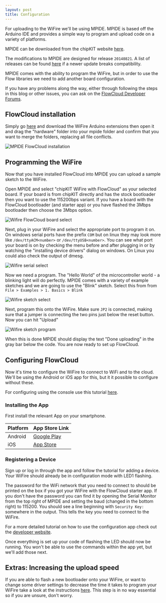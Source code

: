 ```yaml
---
layout: post
title: Configuration
---
```


For uploading to the WiFire we'll be using MPIDE. MPIDE is based off the Arduino IDE and provides a simple way to program and upload code on a variety of platforms.

MPIDE can be downloaded from the chipKIT website [here](http://chipkit.net/started/install-chipkit-software/).

The modifications to MPIDE are designed for release `20140821`. A list of releases can be found [here](http://chipkit.s3.amazonaws.com/index.html) if a newer update breaks compatibility. 

MPIDE comes with the ability to program the WiFire, but in order to use the Flow libraries we need to add another board configuration.

If you have any problems along the way, either through following the steps in this blog or other issues, you can ask on the [FlowCloud Developer Forums](http://forum.imgtec.com/categories/flow-developers).

## FlowCloud installation

Simply go [here](http://flow.imgtec.com/developers/develop/embedded/pic32mz-free-rtos/downloads) and download the WiFire Arduino extensions then open it and drag the "hardware" folder into your mpide folder and confirm that you want to merge the folders, replacing all file conflicts.

![MPIDE FlowCloud installation](/flow-on-arduino/images/MPIDE-flowcloud-install.png)

<!---
Next you will need to compile the CyaSSL library, to do this follow the instructions under section 2.6 in the getting started guide [here](http://flow.imgtec.com/developers/develop/embedded/pic32mz-free-rtos/downloads). The library will be located in the harmony directory under `third_party/bin/libcyassl.X.a`, copy this to `hardware\pic32\variants\WiFire_Flow\libcyassl.X.a` under the MPIDE directory.
-->

## Programming the WiFire

Now that you have installed FlowCloud into MPIDE you can upload a sample sketch to the WiFire.

Open MPIDE and select "chipKIT WiFire with FlowCloud" as your selected board. If your board is from chipKIT directly and has the stock bootloader then you want to use the 115200bps variant. 
If you have a board with the FlowCloud bootloader (and starter app) or you have flashed the 3Mbps bootloader then choose the 3Mbps option.

![Wifire FlowCloud board select](/flow-on-arduino/images/board-select.png)

Next, plug in your WiFire and select the appropriate port to program it on.
On windows serial ports have the prefix `COM` but on linux they may look more like `/dev/ttyACM<number>` or `/dev/ttyUSB<number>`.
You can see what port your board is on by checking the menu before and after plugging in or by watching the "installing device drivers" dialog on windows.
On Linux you could also check the output of dmesg.

![Wifire serial select](/flow-on-arduino/images/serial-select.png)

Now we need a program. The "Hello World" of the microcontroller world - a blinking light will do perfectly.
MPIDE comes with a variety of example sketches and we are going to use the "Blink" sketch.
Select this from from `File > Examples > 1. Basics > Blink `

![Wifire sketch select](/flow-on-arduino/images/sketch-select.png)

Next, program this onto the WiFire. Make sure `JP2` is connected, making sure that a jumper is connecting the two pins just below the reset button.
Now you can hit "Upload"

![Wifire sketch program](/flow-on-arduino/images/sketch-program.png)

When this is done MPIDE should display the text "Done uploading" in the gray bar below the code.
You are now ready to set up FlowCloud.

## Configuring FlowCloud

Now it's time to configure the WiFire to connect to WiFi and to the cloud.
We'll be using the Android or iOS app for this, but it it possible to configure without these.

For configuring using the console use this tutorial [here](/flow-on-arduino/pages/console-setup).


### Installing the App

First install the relevant App on your smartphone. 

<table>
	<thead>			
		<tr>
			<th>Platform</th>
			<th>App Store Link</th>
		</tr>		
	</thead>		
	<tbody>			
		<tr class="even">
			<td>
				<span class="c-android-logo q-inline"></span>Android
			</td>
			<td>
				<a href="https://play.google.com/store/apps/details?id=com.imgtec.hobbyist" target="_blank">Google Play</a>
			</td>
		</tr>
		<tr class="odd">
			<td>
				<span class="c-ios-logo q-inline"></span>iOS
			</td>
			<td>
				<a href="https://itunes.apple.com/gb/app/makeitflow/id907526535?mt=8" target="_blank">App Store</a>
			</td>
		</tr>
	</tbody>
</table>

### Registering a Device 

Sign up or log in through the app and follow the tutorial for adding a device.
Your WiFire should already be in configuration mode with LED1 flashing.

The password for the WiFi network that you need to connect to should be printed on the box if you got your WiFire with the FlowCloud starter app. If you don't have the password you can find it by opening the Serial Monitor from the top right of MPIDE and setting the baud (changed in the bottom right) to 115200. You should see a line beginning with `Security Key:    ` somewhere in the output. This tells the key you need to connect to the WiFire.

For a more detailed tutorial on how to use the configuration app check out the [developer website](http://flow.imgtec.com/developers/help/wifire/wifire-to-flow). 

Once everything is set up your code of flashing the LED should now be running. You won't be able to use the commands within the app yet, but we'll add those next.

## Extras&#58; Increasing the upload speed

If you are able to flash a new bootloader onto your WiFire, or want to change some driver settings to decrease the time it takes to program your WiFire take a look at the instructions [here](/flow-on-arduino/pages/faster-upload). This step is in no way essential so if you are unsure, don't worry.
